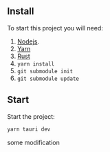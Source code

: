 

## Install
To start this project you will need:
1. [Nodejs](https://nodejs.org/en/).
2. [Yarn](https://classic.yarnpkg.com/lang/en/docs/install/#windows-stable)
3. [Rust](https://www.rust-lang.org/learn/get-started)
4. `yarn install`
5. `git submodule init`
6. `git submodule update`

## Start
Start the project:
```sh
yarn tauri dev
```
some modification
